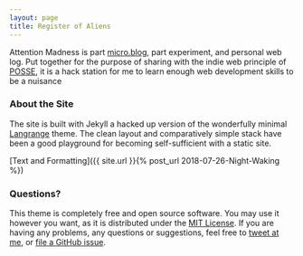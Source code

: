 ```yaml
---
layout: page
title: Register of Aliens
---
```


Attention Madness is part [micro.blog](http://micro.blog/jbp), part experiment, and personal web log. Put together for the purpose of sharing with the indie web principle of [POSSE](https://indieweb.org/POSSE), it is a hack station for me to learn enough web development skills to be a nuisance

### About the Site

The site is built with Jekyll a hacked up version of the wonderfully minimal 
[Langrange](https://github.com/LeNPaul/Lagrange) theme. The clean layout and comparatively simple stack have been a good playground for becoming self-sufficient with a static site.    



[Text and Formatting]({{ site.url }}{% post_url 2018-07-26-Night-Waking %})



### Questions?

This theme is completely free and open source software. You may use it however you want, as it is distributed under the [MIT License](http://choosealicense.com/licenses/mit/). If you are having any problems, any questions or suggestions, feel free to [tweet at me](https://twitter.com/intent/tweet?text=My%question%about%Lagrange%is:%&amp;via=paululele), or [file a GitHub issue](https://github.com/lenpaul/lagrange/issues/new).
